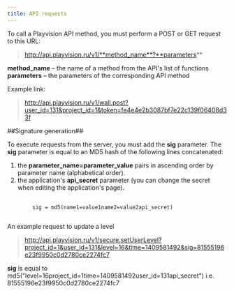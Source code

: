 ```yaml
---
title: API requests
---
```


To call a Playvision API method, you must perform a POST or GET request to this URL:

> http://api.playvision.ru/v1/**method_name**?**parameters**

**method_name** – the name of a method from the API's list of functions <br>
**parameters** – the parameters of the corresponding API method

Example link:

> http://api.playvision.ru/v1/wall.post?user_id=131&project_id=1&token=fe4e4e2b3087bf7e22c139f06408d33f

##Signature generation##

To execute requests from the server, you must add the **sig** parameter.
The **sig** parameter is equal to an MD5 hash of the following lines concatenated:

1. the **parameter_name=parameter_value** pairs in ascending order by parameter name (alphabetical order).<br>
2. the application's **api_secret** parameter (you can change the secret when editing the application's page).

<pre>
    <code>
        sig = md5(name1=value1name2=value2api_secret)
    </code>
</pre>

An example request to update a level

> http://api.playvision.ru/v1/secure.setUserLevel?project_id=1&user_id=131&level=16&time=1409581492&sig=81555196e23f9950c0d2780ce2274fc7

**sig** is equal to md5("level=16project_id=1time=1409581492user_id=131api_secret") i.e. 81555196e23f9950c0d2780ce2274fc7
